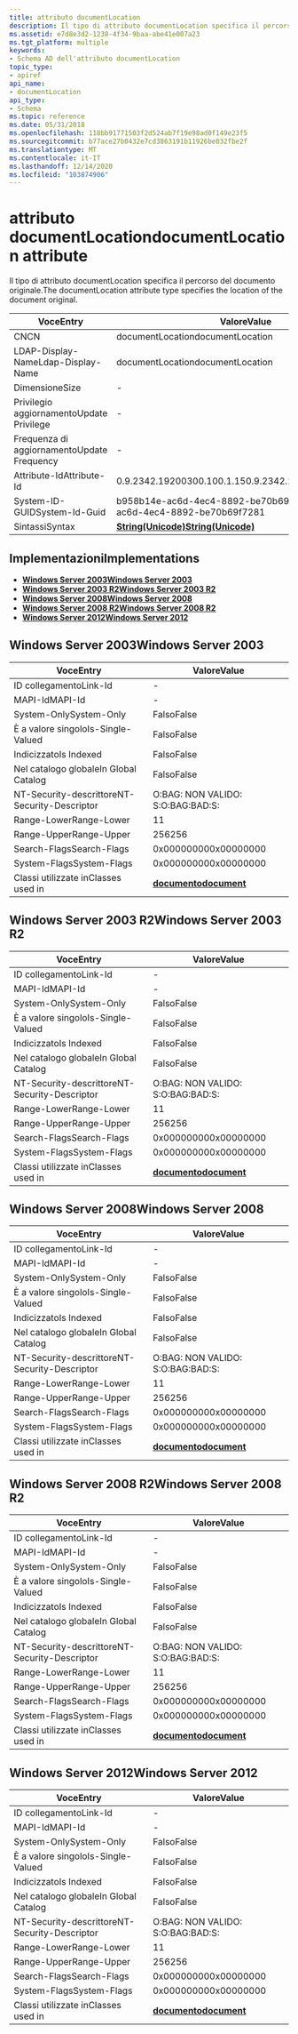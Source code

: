 ```yaml
---
title: attributo documentLocation
description: Il tipo di attributo documentLocation specifica il percorso del documento originale.
ms.assetid: e7d8e3d2-1238-4f34-9baa-abe41e007a23
ms.tgt_platform: multiple
keywords:
- Schema AD dell'attributo documentLocation
topic_type:
- apiref
api_name:
- documentLocation
api_type:
- Schema
ms.topic: reference
ms.date: 05/31/2018
ms.openlocfilehash: 118bb91771503f2d524ab7f19e98ad0f149e23f5
ms.sourcegitcommit: b77ace27b0432e7cd3863191b11926be032fbe2f
ms.translationtype: MT
ms.contentlocale: it-IT
ms.lasthandoff: 12/14/2020
ms.locfileid: "103874906"
---
```

# <a name="documentlocation-attribute"></a><span data-ttu-id="b6735-104">attributo documentLocation</span><span class="sxs-lookup"><span data-stu-id="b6735-104">documentLocation attribute</span></span>

<span data-ttu-id="b6735-105">Il tipo di attributo documentLocation specifica il percorso del documento originale.</span><span class="sxs-lookup"><span data-stu-id="b6735-105">The documentLocation attribute type specifies the location of the document original.</span></span>



| <span data-ttu-id="b6735-106">Voce</span><span class="sxs-lookup"><span data-stu-id="b6735-106">Entry</span></span> | <span data-ttu-id="b6735-107">Valore</span><span class="sxs-lookup"><span data-stu-id="b6735-107">Value</span></span> |
|-------------------|---------------------------------------------|
| <span data-ttu-id="b6735-108">CN</span><span class="sxs-lookup"><span data-stu-id="b6735-108">CN</span></span>                | <span data-ttu-id="b6735-109">documentLocation</span><span class="sxs-lookup"><span data-stu-id="b6735-109">documentLocation</span></span>                            |
| <span data-ttu-id="b6735-110">LDAP-Display-Name</span><span class="sxs-lookup"><span data-stu-id="b6735-110">Ldap-Display-Name</span></span> | <span data-ttu-id="b6735-111">documentLocation</span><span class="sxs-lookup"><span data-stu-id="b6735-111">documentLocation</span></span>                            |
| <span data-ttu-id="b6735-112">Dimensione</span><span class="sxs-lookup"><span data-stu-id="b6735-112">Size</span></span>              | \-                                          |
| <span data-ttu-id="b6735-113">Privilegio aggiornamento</span><span class="sxs-lookup"><span data-stu-id="b6735-113">Update Privilege</span></span>  | \-                                          |
| <span data-ttu-id="b6735-114">Frequenza di aggiornamento</span><span class="sxs-lookup"><span data-stu-id="b6735-114">Update Frequency</span></span>  | \-                                          |
| <span data-ttu-id="b6735-115">Attribute-Id</span><span class="sxs-lookup"><span data-stu-id="b6735-115">Attribute-Id</span></span>      | <span data-ttu-id="b6735-116">0.9.2342.19200300.100.1.15</span><span class="sxs-lookup"><span data-stu-id="b6735-116">0.9.2342.19200300.100.1.15</span></span>                  |
| <span data-ttu-id="b6735-117">System-ID-GUID</span><span class="sxs-lookup"><span data-stu-id="b6735-117">System-Id-Guid</span></span>    | <span data-ttu-id="b6735-118">b958b14e-ac6d-4ec4-8892-be70b69f7281</span><span class="sxs-lookup"><span data-stu-id="b6735-118">b958b14e-ac6d-4ec4-8892-be70b69f7281</span></span>        |
| <span data-ttu-id="b6735-119">Sintassi</span><span class="sxs-lookup"><span data-stu-id="b6735-119">Syntax</span></span>            | [<span data-ttu-id="b6735-120">**String(Unicode)**</span><span class="sxs-lookup"><span data-stu-id="b6735-120">**String(Unicode)**</span></span>](s-string-unicode.md) |



## <a name="implementations"></a><span data-ttu-id="b6735-121">Implementazioni</span><span class="sxs-lookup"><span data-stu-id="b6735-121">Implementations</span></span>

-   [<span data-ttu-id="b6735-122">**Windows Server 2003**</span><span class="sxs-lookup"><span data-stu-id="b6735-122">**Windows Server 2003**</span></span>](#windows-server-2003)
-   [<span data-ttu-id="b6735-123">**Windows Server 2003 R2**</span><span class="sxs-lookup"><span data-stu-id="b6735-123">**Windows Server 2003 R2**</span></span>](#windows-server-2003-r2)
-   [<span data-ttu-id="b6735-124">**Windows Server 2008**</span><span class="sxs-lookup"><span data-stu-id="b6735-124">**Windows Server 2008**</span></span>](#windows-server-2008)
-   [<span data-ttu-id="b6735-125">**Windows Server 2008 R2**</span><span class="sxs-lookup"><span data-stu-id="b6735-125">**Windows Server 2008 R2**</span></span>](#windows-server-2008-r2)
-   [<span data-ttu-id="b6735-126">**Windows Server 2012**</span><span class="sxs-lookup"><span data-stu-id="b6735-126">**Windows Server 2012**</span></span>](#windows-server-2012)

## <a name="windows-server-2003"></a><span data-ttu-id="b6735-127">Windows Server 2003</span><span class="sxs-lookup"><span data-stu-id="b6735-127">Windows Server 2003</span></span>



| <span data-ttu-id="b6735-128">Voce</span><span class="sxs-lookup"><span data-stu-id="b6735-128">Entry</span></span> | <span data-ttu-id="b6735-129">Valore</span><span class="sxs-lookup"><span data-stu-id="b6735-129">Value</span></span> |
|------------------------|-------------------------------------------|
| <span data-ttu-id="b6735-130">ID collegamento</span><span class="sxs-lookup"><span data-stu-id="b6735-130">Link-Id</span></span>                | \-                                        |
| <span data-ttu-id="b6735-131">MAPI-Id</span><span class="sxs-lookup"><span data-stu-id="b6735-131">MAPI-Id</span></span>                | \-                                        |
| <span data-ttu-id="b6735-132">System-Only</span><span class="sxs-lookup"><span data-stu-id="b6735-132">System-Only</span></span>            | <span data-ttu-id="b6735-133">Falso</span><span class="sxs-lookup"><span data-stu-id="b6735-133">False</span></span>                                     |
| <span data-ttu-id="b6735-134">È a valore singolo</span><span class="sxs-lookup"><span data-stu-id="b6735-134">Is-Single-Valued</span></span>       | <span data-ttu-id="b6735-135">Falso</span><span class="sxs-lookup"><span data-stu-id="b6735-135">False</span></span>                                     |
| <span data-ttu-id="b6735-136">Indicizzato</span><span class="sxs-lookup"><span data-stu-id="b6735-136">Is Indexed</span></span>             | <span data-ttu-id="b6735-137">Falso</span><span class="sxs-lookup"><span data-stu-id="b6735-137">False</span></span>                                     |
| <span data-ttu-id="b6735-138">Nel catalogo globale</span><span class="sxs-lookup"><span data-stu-id="b6735-138">In Global Catalog</span></span>      | <span data-ttu-id="b6735-139">Falso</span><span class="sxs-lookup"><span data-stu-id="b6735-139">False</span></span>                                     |
| <span data-ttu-id="b6735-140">NT-Security-descrittore</span><span class="sxs-lookup"><span data-stu-id="b6735-140">NT-Security-Descriptor</span></span> | <span data-ttu-id="b6735-141">O:BAG: NON VALIDO: S:</span><span class="sxs-lookup"><span data-stu-id="b6735-141">O:BAG:BAD:S:</span></span>                              |
| <span data-ttu-id="b6735-142">Range-Lower</span><span class="sxs-lookup"><span data-stu-id="b6735-142">Range-Lower</span></span>            | <span data-ttu-id="b6735-143">1</span><span class="sxs-lookup"><span data-stu-id="b6735-143">1</span></span>                                         |
| <span data-ttu-id="b6735-144">Range-Upper</span><span class="sxs-lookup"><span data-stu-id="b6735-144">Range-Upper</span></span>            | <span data-ttu-id="b6735-145">256</span><span class="sxs-lookup"><span data-stu-id="b6735-145">256</span></span>                                       |
| <span data-ttu-id="b6735-146">Search-Flags</span><span class="sxs-lookup"><span data-stu-id="b6735-146">Search-Flags</span></span>           | <span data-ttu-id="b6735-147">0x00000000</span><span class="sxs-lookup"><span data-stu-id="b6735-147">0x00000000</span></span>                                |
| <span data-ttu-id="b6735-148">System-Flags</span><span class="sxs-lookup"><span data-stu-id="b6735-148">System-Flags</span></span>           | <span data-ttu-id="b6735-149">0x00000000</span><span class="sxs-lookup"><span data-stu-id="b6735-149">0x00000000</span></span>                                |
| <span data-ttu-id="b6735-150">Classi utilizzate in</span><span class="sxs-lookup"><span data-stu-id="b6735-150">Classes used in</span></span>        | [<span data-ttu-id="b6735-151">**documento**</span><span class="sxs-lookup"><span data-stu-id="b6735-151">**document**</span></span>](c-document.md)<br/> |



## <a name="windows-server-2003-r2"></a><span data-ttu-id="b6735-152">Windows Server 2003 R2</span><span class="sxs-lookup"><span data-stu-id="b6735-152">Windows Server 2003 R2</span></span>



| <span data-ttu-id="b6735-153">Voce</span><span class="sxs-lookup"><span data-stu-id="b6735-153">Entry</span></span> | <span data-ttu-id="b6735-154">Valore</span><span class="sxs-lookup"><span data-stu-id="b6735-154">Value</span></span> |
|------------------------|-------------------------------------------|
| <span data-ttu-id="b6735-155">ID collegamento</span><span class="sxs-lookup"><span data-stu-id="b6735-155">Link-Id</span></span>                | \-                                        |
| <span data-ttu-id="b6735-156">MAPI-Id</span><span class="sxs-lookup"><span data-stu-id="b6735-156">MAPI-Id</span></span>                | \-                                        |
| <span data-ttu-id="b6735-157">System-Only</span><span class="sxs-lookup"><span data-stu-id="b6735-157">System-Only</span></span>            | <span data-ttu-id="b6735-158">Falso</span><span class="sxs-lookup"><span data-stu-id="b6735-158">False</span></span>                                     |
| <span data-ttu-id="b6735-159">È a valore singolo</span><span class="sxs-lookup"><span data-stu-id="b6735-159">Is-Single-Valued</span></span>       | <span data-ttu-id="b6735-160">Falso</span><span class="sxs-lookup"><span data-stu-id="b6735-160">False</span></span>                                     |
| <span data-ttu-id="b6735-161">Indicizzato</span><span class="sxs-lookup"><span data-stu-id="b6735-161">Is Indexed</span></span>             | <span data-ttu-id="b6735-162">Falso</span><span class="sxs-lookup"><span data-stu-id="b6735-162">False</span></span>                                     |
| <span data-ttu-id="b6735-163">Nel catalogo globale</span><span class="sxs-lookup"><span data-stu-id="b6735-163">In Global Catalog</span></span>      | <span data-ttu-id="b6735-164">Falso</span><span class="sxs-lookup"><span data-stu-id="b6735-164">False</span></span>                                     |
| <span data-ttu-id="b6735-165">NT-Security-descrittore</span><span class="sxs-lookup"><span data-stu-id="b6735-165">NT-Security-Descriptor</span></span> | <span data-ttu-id="b6735-166">O:BAG: NON VALIDO: S:</span><span class="sxs-lookup"><span data-stu-id="b6735-166">O:BAG:BAD:S:</span></span>                              |
| <span data-ttu-id="b6735-167">Range-Lower</span><span class="sxs-lookup"><span data-stu-id="b6735-167">Range-Lower</span></span>            | <span data-ttu-id="b6735-168">1</span><span class="sxs-lookup"><span data-stu-id="b6735-168">1</span></span>                                         |
| <span data-ttu-id="b6735-169">Range-Upper</span><span class="sxs-lookup"><span data-stu-id="b6735-169">Range-Upper</span></span>            | <span data-ttu-id="b6735-170">256</span><span class="sxs-lookup"><span data-stu-id="b6735-170">256</span></span>                                       |
| <span data-ttu-id="b6735-171">Search-Flags</span><span class="sxs-lookup"><span data-stu-id="b6735-171">Search-Flags</span></span>           | <span data-ttu-id="b6735-172">0x00000000</span><span class="sxs-lookup"><span data-stu-id="b6735-172">0x00000000</span></span>                                |
| <span data-ttu-id="b6735-173">System-Flags</span><span class="sxs-lookup"><span data-stu-id="b6735-173">System-Flags</span></span>           | <span data-ttu-id="b6735-174">0x00000000</span><span class="sxs-lookup"><span data-stu-id="b6735-174">0x00000000</span></span>                                |
| <span data-ttu-id="b6735-175">Classi utilizzate in</span><span class="sxs-lookup"><span data-stu-id="b6735-175">Classes used in</span></span>        | [<span data-ttu-id="b6735-176">**documento**</span><span class="sxs-lookup"><span data-stu-id="b6735-176">**document**</span></span>](c-document.md)<br/> |



## <a name="windows-server-2008"></a><span data-ttu-id="b6735-177">Windows Server 2008</span><span class="sxs-lookup"><span data-stu-id="b6735-177">Windows Server 2008</span></span>



| <span data-ttu-id="b6735-178">Voce</span><span class="sxs-lookup"><span data-stu-id="b6735-178">Entry</span></span> | <span data-ttu-id="b6735-179">Valore</span><span class="sxs-lookup"><span data-stu-id="b6735-179">Value</span></span> |
|------------------------|-------------------------------------------|
| <span data-ttu-id="b6735-180">ID collegamento</span><span class="sxs-lookup"><span data-stu-id="b6735-180">Link-Id</span></span>                | \-                                        |
| <span data-ttu-id="b6735-181">MAPI-Id</span><span class="sxs-lookup"><span data-stu-id="b6735-181">MAPI-Id</span></span>                | \-                                        |
| <span data-ttu-id="b6735-182">System-Only</span><span class="sxs-lookup"><span data-stu-id="b6735-182">System-Only</span></span>            | <span data-ttu-id="b6735-183">Falso</span><span class="sxs-lookup"><span data-stu-id="b6735-183">False</span></span>                                     |
| <span data-ttu-id="b6735-184">È a valore singolo</span><span class="sxs-lookup"><span data-stu-id="b6735-184">Is-Single-Valued</span></span>       | <span data-ttu-id="b6735-185">Falso</span><span class="sxs-lookup"><span data-stu-id="b6735-185">False</span></span>                                     |
| <span data-ttu-id="b6735-186">Indicizzato</span><span class="sxs-lookup"><span data-stu-id="b6735-186">Is Indexed</span></span>             | <span data-ttu-id="b6735-187">Falso</span><span class="sxs-lookup"><span data-stu-id="b6735-187">False</span></span>                                     |
| <span data-ttu-id="b6735-188">Nel catalogo globale</span><span class="sxs-lookup"><span data-stu-id="b6735-188">In Global Catalog</span></span>      | <span data-ttu-id="b6735-189">Falso</span><span class="sxs-lookup"><span data-stu-id="b6735-189">False</span></span>                                     |
| <span data-ttu-id="b6735-190">NT-Security-descrittore</span><span class="sxs-lookup"><span data-stu-id="b6735-190">NT-Security-Descriptor</span></span> | <span data-ttu-id="b6735-191">O:BAG: NON VALIDO: S:</span><span class="sxs-lookup"><span data-stu-id="b6735-191">O:BAG:BAD:S:</span></span>                              |
| <span data-ttu-id="b6735-192">Range-Lower</span><span class="sxs-lookup"><span data-stu-id="b6735-192">Range-Lower</span></span>            | <span data-ttu-id="b6735-193">1</span><span class="sxs-lookup"><span data-stu-id="b6735-193">1</span></span>                                         |
| <span data-ttu-id="b6735-194">Range-Upper</span><span class="sxs-lookup"><span data-stu-id="b6735-194">Range-Upper</span></span>            | <span data-ttu-id="b6735-195">256</span><span class="sxs-lookup"><span data-stu-id="b6735-195">256</span></span>                                       |
| <span data-ttu-id="b6735-196">Search-Flags</span><span class="sxs-lookup"><span data-stu-id="b6735-196">Search-Flags</span></span>           | <span data-ttu-id="b6735-197">0x00000000</span><span class="sxs-lookup"><span data-stu-id="b6735-197">0x00000000</span></span>                                |
| <span data-ttu-id="b6735-198">System-Flags</span><span class="sxs-lookup"><span data-stu-id="b6735-198">System-Flags</span></span>           | <span data-ttu-id="b6735-199">0x00000000</span><span class="sxs-lookup"><span data-stu-id="b6735-199">0x00000000</span></span>                                |
| <span data-ttu-id="b6735-200">Classi utilizzate in</span><span class="sxs-lookup"><span data-stu-id="b6735-200">Classes used in</span></span>        | [<span data-ttu-id="b6735-201">**documento**</span><span class="sxs-lookup"><span data-stu-id="b6735-201">**document**</span></span>](c-document.md)<br/> |



## <a name="windows-server-2008-r2"></a><span data-ttu-id="b6735-202">Windows Server 2008 R2</span><span class="sxs-lookup"><span data-stu-id="b6735-202">Windows Server 2008 R2</span></span>



| <span data-ttu-id="b6735-203">Voce</span><span class="sxs-lookup"><span data-stu-id="b6735-203">Entry</span></span> | <span data-ttu-id="b6735-204">Valore</span><span class="sxs-lookup"><span data-stu-id="b6735-204">Value</span></span> |
|------------------------|-------------------------------------------|
| <span data-ttu-id="b6735-205">ID collegamento</span><span class="sxs-lookup"><span data-stu-id="b6735-205">Link-Id</span></span>                | \-                                        |
| <span data-ttu-id="b6735-206">MAPI-Id</span><span class="sxs-lookup"><span data-stu-id="b6735-206">MAPI-Id</span></span>                | \-                                        |
| <span data-ttu-id="b6735-207">System-Only</span><span class="sxs-lookup"><span data-stu-id="b6735-207">System-Only</span></span>            | <span data-ttu-id="b6735-208">Falso</span><span class="sxs-lookup"><span data-stu-id="b6735-208">False</span></span>                                     |
| <span data-ttu-id="b6735-209">È a valore singolo</span><span class="sxs-lookup"><span data-stu-id="b6735-209">Is-Single-Valued</span></span>       | <span data-ttu-id="b6735-210">Falso</span><span class="sxs-lookup"><span data-stu-id="b6735-210">False</span></span>                                     |
| <span data-ttu-id="b6735-211">Indicizzato</span><span class="sxs-lookup"><span data-stu-id="b6735-211">Is Indexed</span></span>             | <span data-ttu-id="b6735-212">Falso</span><span class="sxs-lookup"><span data-stu-id="b6735-212">False</span></span>                                     |
| <span data-ttu-id="b6735-213">Nel catalogo globale</span><span class="sxs-lookup"><span data-stu-id="b6735-213">In Global Catalog</span></span>      | <span data-ttu-id="b6735-214">Falso</span><span class="sxs-lookup"><span data-stu-id="b6735-214">False</span></span>                                     |
| <span data-ttu-id="b6735-215">NT-Security-descrittore</span><span class="sxs-lookup"><span data-stu-id="b6735-215">NT-Security-Descriptor</span></span> | <span data-ttu-id="b6735-216">O:BAG: NON VALIDO: S:</span><span class="sxs-lookup"><span data-stu-id="b6735-216">O:BAG:BAD:S:</span></span>                              |
| <span data-ttu-id="b6735-217">Range-Lower</span><span class="sxs-lookup"><span data-stu-id="b6735-217">Range-Lower</span></span>            | <span data-ttu-id="b6735-218">1</span><span class="sxs-lookup"><span data-stu-id="b6735-218">1</span></span>                                         |
| <span data-ttu-id="b6735-219">Range-Upper</span><span class="sxs-lookup"><span data-stu-id="b6735-219">Range-Upper</span></span>            | <span data-ttu-id="b6735-220">256</span><span class="sxs-lookup"><span data-stu-id="b6735-220">256</span></span>                                       |
| <span data-ttu-id="b6735-221">Search-Flags</span><span class="sxs-lookup"><span data-stu-id="b6735-221">Search-Flags</span></span>           | <span data-ttu-id="b6735-222">0x00000000</span><span class="sxs-lookup"><span data-stu-id="b6735-222">0x00000000</span></span>                                |
| <span data-ttu-id="b6735-223">System-Flags</span><span class="sxs-lookup"><span data-stu-id="b6735-223">System-Flags</span></span>           | <span data-ttu-id="b6735-224">0x00000000</span><span class="sxs-lookup"><span data-stu-id="b6735-224">0x00000000</span></span>                                |
| <span data-ttu-id="b6735-225">Classi utilizzate in</span><span class="sxs-lookup"><span data-stu-id="b6735-225">Classes used in</span></span>        | [<span data-ttu-id="b6735-226">**documento**</span><span class="sxs-lookup"><span data-stu-id="b6735-226">**document**</span></span>](c-document.md)<br/> |



## <a name="windows-server-2012"></a><span data-ttu-id="b6735-227">Windows Server 2012</span><span class="sxs-lookup"><span data-stu-id="b6735-227">Windows Server 2012</span></span>



| <span data-ttu-id="b6735-228">Voce</span><span class="sxs-lookup"><span data-stu-id="b6735-228">Entry</span></span> | <span data-ttu-id="b6735-229">Valore</span><span class="sxs-lookup"><span data-stu-id="b6735-229">Value</span></span> |
|------------------------|-------------------------------------------|
| <span data-ttu-id="b6735-230">ID collegamento</span><span class="sxs-lookup"><span data-stu-id="b6735-230">Link-Id</span></span>                | \-                                        |
| <span data-ttu-id="b6735-231">MAPI-Id</span><span class="sxs-lookup"><span data-stu-id="b6735-231">MAPI-Id</span></span>                | \-                                        |
| <span data-ttu-id="b6735-232">System-Only</span><span class="sxs-lookup"><span data-stu-id="b6735-232">System-Only</span></span>            | <span data-ttu-id="b6735-233">Falso</span><span class="sxs-lookup"><span data-stu-id="b6735-233">False</span></span>                                     |
| <span data-ttu-id="b6735-234">È a valore singolo</span><span class="sxs-lookup"><span data-stu-id="b6735-234">Is-Single-Valued</span></span>       | <span data-ttu-id="b6735-235">Falso</span><span class="sxs-lookup"><span data-stu-id="b6735-235">False</span></span>                                     |
| <span data-ttu-id="b6735-236">Indicizzato</span><span class="sxs-lookup"><span data-stu-id="b6735-236">Is Indexed</span></span>             | <span data-ttu-id="b6735-237">Falso</span><span class="sxs-lookup"><span data-stu-id="b6735-237">False</span></span>                                     |
| <span data-ttu-id="b6735-238">Nel catalogo globale</span><span class="sxs-lookup"><span data-stu-id="b6735-238">In Global Catalog</span></span>      | <span data-ttu-id="b6735-239">Falso</span><span class="sxs-lookup"><span data-stu-id="b6735-239">False</span></span>                                     |
| <span data-ttu-id="b6735-240">NT-Security-descrittore</span><span class="sxs-lookup"><span data-stu-id="b6735-240">NT-Security-Descriptor</span></span> | <span data-ttu-id="b6735-241">O:BAG: NON VALIDO: S:</span><span class="sxs-lookup"><span data-stu-id="b6735-241">O:BAG:BAD:S:</span></span>                              |
| <span data-ttu-id="b6735-242">Range-Lower</span><span class="sxs-lookup"><span data-stu-id="b6735-242">Range-Lower</span></span>            | <span data-ttu-id="b6735-243">1</span><span class="sxs-lookup"><span data-stu-id="b6735-243">1</span></span>                                         |
| <span data-ttu-id="b6735-244">Range-Upper</span><span class="sxs-lookup"><span data-stu-id="b6735-244">Range-Upper</span></span>            | <span data-ttu-id="b6735-245">256</span><span class="sxs-lookup"><span data-stu-id="b6735-245">256</span></span>                                       |
| <span data-ttu-id="b6735-246">Search-Flags</span><span class="sxs-lookup"><span data-stu-id="b6735-246">Search-Flags</span></span>           | <span data-ttu-id="b6735-247">0x00000000</span><span class="sxs-lookup"><span data-stu-id="b6735-247">0x00000000</span></span>                                |
| <span data-ttu-id="b6735-248">System-Flags</span><span class="sxs-lookup"><span data-stu-id="b6735-248">System-Flags</span></span>           | <span data-ttu-id="b6735-249">0x00000000</span><span class="sxs-lookup"><span data-stu-id="b6735-249">0x00000000</span></span>                                |
| <span data-ttu-id="b6735-250">Classi utilizzate in</span><span class="sxs-lookup"><span data-stu-id="b6735-250">Classes used in</span></span>        | [<span data-ttu-id="b6735-251">**documento**</span><span class="sxs-lookup"><span data-stu-id="b6735-251">**document**</span></span>](c-document.md)<br/> |



 

 





